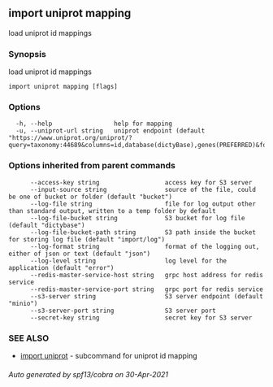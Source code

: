 ## import uniprot mapping

load uniprot id mappings

### Synopsis

load uniprot id mappings

```
import uniprot mapping [flags]
```

### Options

```
  -h, --help                 help for mapping
  -u, --uniprot-url string   uniprot endpoint (default "https://www.uniprot.org/uniprot/?query=taxonomy:44689&columns=id,database(dictyBase),genes(PREFERRED)&format=tab")
```

### Options inherited from parent commands

```
      --access-key string                  access key for S3 server
      --input-source string                source of the file, could be one of bucket or folder (default "bucket")
      --log-file string                    file for log output other than standard output, written to a temp folder by default
      --log-file-bucket string             S3 bucket for log file (default "dictybase")
      --log-file-bucket-path string        S3 path inside the bucket for storing log file (default "import/log")
      --log-format string                  format of the logging out, either of json or text (default "json")
      --log-level string                   log level for the application (default "error")
      --redis-master-service-host string   grpc host address for redis service
      --redis-master-service-port string   grpc port for redis service
      --s3-server string                   S3 server endpoint (default "minio")
      --s3-server-port string              S3 server port
      --secret-key string                  secret key for S3 server
```

### SEE ALSO

* [import uniprot](import_uniprot.md)	 - subcommand for uniprot id mapping

###### Auto generated by spf13/cobra on 30-Apr-2021

